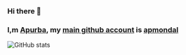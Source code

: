 ### Hi there 👋
### I,m [Apurba](https://github.com/apmondal), my [main github account](https://github.com/apmondal) is [apmondal](https://github.com/apmondal)
![GitHub stats](https://github-readme-stats.vercel.app/api?username=phoenix0010&show_icons=true&include_all_commits=true&hide_border=true&count_private=true&show_owner=true&theme=tokyonight)
